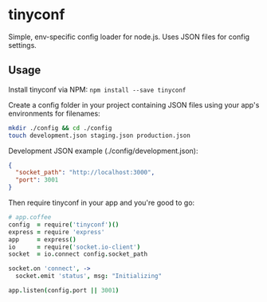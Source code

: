 tinyconf
========

Simple, env-specific config loader for node.js. Uses JSON files for config settings.

## Usage
Install tinyconf via NPM: `npm install --save tinyconf`

Create a config folder in your project containing JSON files using your app's environments for filenames: 

```Bash
mkdir ./config && cd ./config
touch development.json staging.json production.json
```

Development JSON example (./config/development.json):
```JSON
{
  "socket_path": "http://localhost:3000",
  "port": 3001
}
```

Then require tinyconf in your app and you're good to go:
```Coffeescript
# app.coffee
config  = require('tinyconf')()
express = require 'express'
app     = express()
io      = require('socket.io-client')
socket  = io.connect config.socket_path

socket.on 'connect', ->
  socket.emit 'status', msg: "Initializing"

app.listen(config.port || 3001)
```




